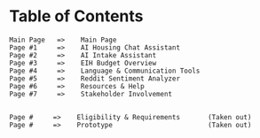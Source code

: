 # Table of Contents
    Main Page   =>    Main Page
    Page #1     =>    AI Housing Chat Assistant
    Page #2     =>    AI Intake Assistant
    Page #3     =>    EIH Budget Overview
    Page #4     =>    Language & Communication Tools
    Page #5     =>    Reddit Sentiment Analyzer
    Page #6     =>    Resources & Help
    Page #7     =>    Stakeholder Involvement


    Page #     =>    Eligibility & Requirements       (Taken out)
    Page #     =>    Prototype                        (Taken out)